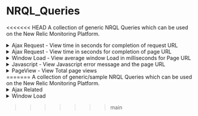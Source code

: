 # NRQL_Queries

<<<<<<< HEAD
A collection of generic NRQL Queries which can be used on the New Relic Monitoring Platform.

<details>
  <summary> Ajax Request - View time in seconds for completion of request URL </summary>

    SELECT average(timeToSettle) FROM AjaxRequest FACET requestUrl SINCE 180 MINUTES AGO TIMESERIES
  </details>

<details>
  <summary> Ajax Request - View time in seconds for completion of page URL </summary>

    SELECT average(timeToSettle) FROM AjaxRequest FACET requestUrl SINCE 180 MINUTES AGO TIMESERIES
  </details>

<details>
  <summary>Window Load - View average window Load in milliseconds for Page URL</summary>

      SELECT average(windowLoad) FROM PageViewTiming FACET pageUrl SINCE 180 MINUTES AGO TIMESERIES

</details>

<details>
  <summary>Javascript - View Javascript error message and the page URL</summary>

    SELECT count(*) FROM JavaScriptError FACET pageUrl, errorMessage SINCE 480 MINUTES AGO TIMESERIES

  </details>

<details>
  <summary>PageView - View Total page views</summary>

    SELECT count(*) FROM PageView FACET pageUrl SINCE 480 MINUTES AGO TIMESERIES

  </details>
=======
A collection of generic/sample NRQL Queries which can be used on the New Relic Monitoring Platform.

<details>
  <summary> Ajax Related </summary>
  
    1. View time in seconds from start of request to when all resulting callbacks   
    (including subsequence Ajax callbacks) are complete - request URL  
    
      ````
      SELECT average(timeToSettle) FROM AjaxRequest FACET requestUrl SINCE 180 MINUTES AGO TIMESERIES
           
      
    2. View time in seconds from start of request to when all resulting callbacks (including subsequence Ajax callbacks) are complete - Page URL
      
      SELECT average(timeToSettle) FROM AjaxRequest FACET pageUrl SINCE 180 MINUTES AGO TIMESERIES
      ```           
      
  </details>

<details>
  <summary> Window Load </summary>

    3. View Average Window Load in milliseconds for Page URL
    
      ````        
      SELECT average(windowLoad) FROM PageViewTiming FACET pageUrl SINCE 180 MINUTES AGO TIMESERIES
      ```        
      
  </details>


>>>>>>> main
